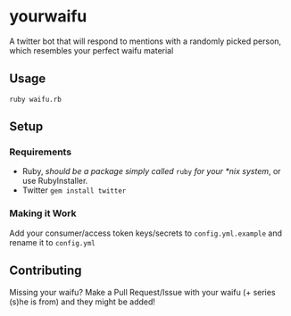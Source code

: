 # yourwaifu

A twitter bot that will respond to mentions with a randomly picked person, which resembles your perfect waifu material

## Usage

`ruby waifu.rb`

## Setup

### Requirements

* Ruby, *should be a package simply called* `ruby` *for your \*nix system*, or use RubyInstaller.
* Twitter `gem install twitter`

### Making it Work

Add your consumer/access token keys/secrets to `config.yml.example` and rename it to `config.yml`

## Contributing

Missing your waifu? Make a Pull Request/Issue with your waifu (+ series (s)he is from) and they might be added!